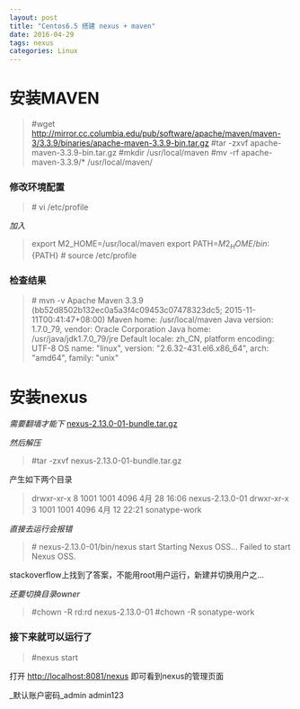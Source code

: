 ```yaml
---
layout: post
title: "Centos6.5 搭建 nexus + maven"
date: 2016-04-29
tags: nexus
categories: Linux
---
```


# 安装MAVEN
>\#wget http://mirror.cc.columbia.edu/pub/software/apache/maven/maven-3/3.3.9/binaries/apache-maven-3.3.9-bin.tar.gz
>\#tar -zxvf apache-maven-3.3.9-bin.tar.gz
>\#mkdir /usr/local/maven
>\#mv -rf apache-maven-3.3.9/* /usr/local/maven/

### 修改环境配置
>\# vi /etc/profile

*加入*

>export M2_HOME=/usr/local/maven
>export PATH=${M2_HOME}/bin:${PATH}
>\# source /etc/profile

### 检查结果

>\# mvn -v
>Apache Maven 3.3.9 (bb52d8502b132ec0a5a3f4c09453c07478323dc5; 2015-11-11T00:41:47+08:00)
>Maven home: /usr/local/maven
>Java version: 1.7.0_79, vendor: Oracle Corporation
>Java home: /usr/java/jdk1.7.0_79/jre
>Default locale: zh_CN, platform encoding: UTF-8
>OS name: "linux", version: "2.6.32-431.el6.x86_64", arch: "amd64", family: "unix"




# 安装nexus
*需要翻墙才能下*
[nexus-2.13.0-01-bundle.tar.gz](https://sonatype-download.global.ssl.fastly.net/nexus/oss/nexus-2.13.0-01-bundle.tar.gz)

*然后解压*
>\#tar -zxvf nexus-2.13.0-01-bundle.tar.gz

产生如下两个目录
>drwxr-xr-x 8 1001 1001       4096 4月  28 16:06 nexus-2.13.0-01
>drwxr-xr-x 3 1001 1001       4096 4月  12 22:21 sonatype-work

*直接去运行会报错*
>\# nexus-2.13.0-01/bin/nexus start
>Starting Nexus OSS...
>Failed to start Nexus OSS.

stackoverflow上找到了答案，不能用root用户运行，新建并切换用户之...

_还要切换目录owner_
>\#chown -R rd:rd nexus-2.13.0-01
>\#chown -R sonatype-work

### 接下来就可以运行了

>\#nexus start

打开 [http://localhost:8081/nexus](http://localhost:8081/nexus) 即可看到nexus的管理页面

_默认账户密码_admin admin123